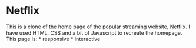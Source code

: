 # Netflix
This is a clone of the home page of the popular streaming website, Netflix. I have used HTML, CSS and a bit of Javascript to recreate the homepage.
This page is:
    * responsive
    * interactive
    
